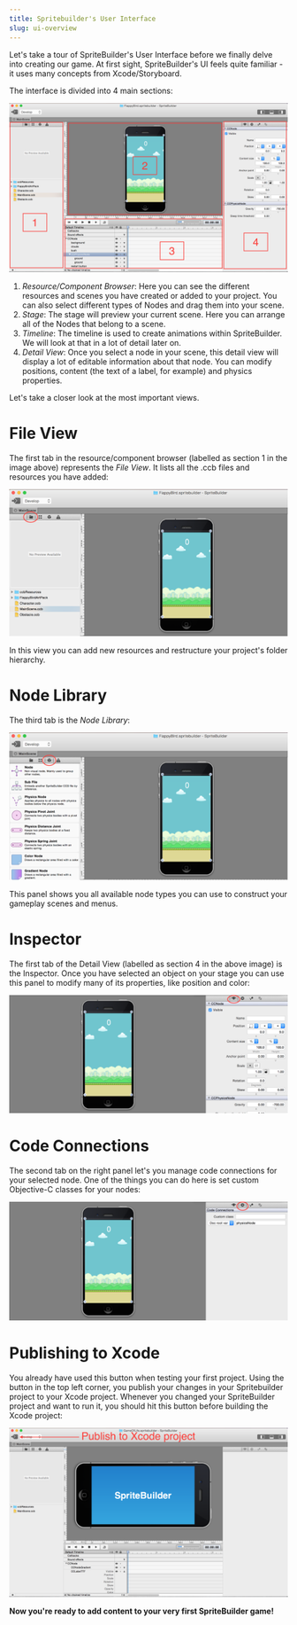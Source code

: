 ```yaml
---
title: Spritebuilder's User Interface
slug: ui-overview
---
```


Let's take a tour of SpriteBuilder's User Interface before we finally
delve into creating our game. At first sight, SpriteBuilder's UI feels
quite familiar - it uses many concepts from Xcode/Storyboard.

The interface is divided into 4 main sections:

![image](./SBUI.png)

1.  *Resource/Component Browser*: Here you can see the different
    resources and scenes you have created or added to your project. You
    can also select different types of Nodes and drag them into your
    scene.
2.  *Stage*: The stage will preview your current scene. Here you can
    arrange all of the Nodes that belong to a scene.
3.  *Timeline*: The timeline is used to create animations within
    SpriteBuilder. We will look at that in a lot of detail later on.
4.  *Detail View*: Once you select a node in your scene, this detail
    view will display a lot of editable information about that node. You
    can modify positions, content (the text of a label, for example) and
    physics properties.

Let's take a closer look at the most important views.

File View
=========

The first tab in the resource/component browser (labelled as section 1
in the image above) represents the *File View*. It lists all the .ccb
files and resources you have added:

![image](./Spritebuilder_FileView.png)

In this view you can add new resources and restructure your project's
folder hierarchy.

Node Library
============

The third tab is the *Node Library*:

![image](./Spritebuilder_NodeView.png)

This panel shows you all available node types you can use to construct
your gameplay scenes and menus.

Inspector
=========

The first tab of the Detail View (labelled as section 4 in the above
image) is the Inspector. Once you have selected an object on your stage
you can use this panel to modify many of its properties, like position
and color:

![image](./Spritebuilder_Inspector.png)

Code Connections
================

The second tab on the right panel let's you manage code connections for
your selected node. One of the things you can do here is set custom
Objective-C classes for your nodes:

![image](./Spritebuilder_CodeConnections.png)

Publishing to Xcode
===================

You already have used this button when testing your first project. Using
the button in the top left corner, you publish your changes in your
Spritebuilder project to your Xcode project. Whenever you changed your
SpriteBuilder project and want to run it, you should hit this button
before building the Xcode project:

![image](./Spritebuilder_Publish.png)

**Now you're ready to add content to your very first SpriteBuilder
game!**
